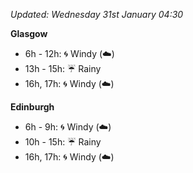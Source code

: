 *Updated: Wednesday 31st January 04:30*

**Glasgow**

* 6h - 12h: :cyclone: Windy (:cloud:)
* 13h - 15h: :umbrella: Rainy
* 16h, 17h: :cyclone: Windy (:cloud:)

**Edinburgh**

* 6h - 9h: :cyclone: Windy (:cloud:)
* 10h - 15h: :umbrella: Rainy
* 16h, 17h: :cyclone: Windy (:cloud:)

